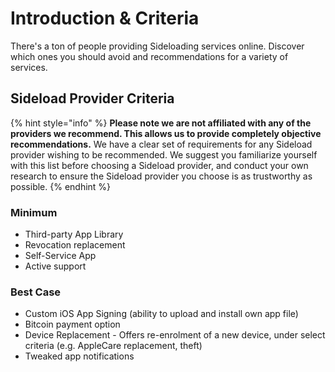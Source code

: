 # Introduction & Criteria

There's a ton of people providing Sideloading services online. Discover which ones you should avoid and recommendations for a variety of services.

## Sideload Provider Criteria

{% hint style="info" %}
**Please note we are not affiliated with any of the providers we recommend. This allows us to provide completely objective recommendations.** We have a clear set of requirements for any Sideload provider wishing to be recommended. We suggest you familiarize yourself with this list before choosing a Sideload provider, and conduct your own research to ensure the Sideload provider you choose is as trustworthy as possible.
{% endhint %}

### Minimum

* Third-party App Library
* Revocation replacement 
* Self-Service App 
* Active support

### Best Case

* Custom iOS App Signing \(ability to upload and install own app file\)
* Bitcoin payment option
* Device Replacement - Offers re-enrolment of a new device, under select criteria \(e.g. AppleCare replacement, theft\)
* Tweaked app notifications



